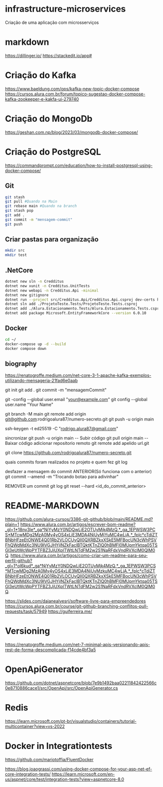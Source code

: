 # infrastructure-microservices
Criação de uma aplicação com microsserviços

# markdown
https://dillinger.io/
https://stackedit.io/app#

# Criação do Kafka
https://www.baeldung.com/ops/kafka-new-topic-docker-compose
https://cursos.alura.com.br/forum/topico-sugestao-docker-compose-kafka-zookeeper-e-kakfa-ui-279740

# Criação do MongoDb
https://geshan.com.np/blog/2023/03/mongodb-docker-compose/

# Criação do PostgreSQL
https://commandprompt.com/education/how-to-install-postgresql-using-docker-compose/


## Git
```sh
git stash
git pull #Quando na Main
git rebase main #Quando na branch
git stash pop
git add .
git commit -m "mensagem-commit"
git push
```

## Criar pastas para organização
```sh
mkdir src
mkdir test
```

## .NetCore
```sh
dotnet new sln -n Credditus
dotnet new xunit -n Credditus.UnitTests
dotnet new webapi -n Credditus.Api -minimal
dotnet new gitignore
dotnet run --project src/Credditus.Api/Credditus.Api.csproj dev-certs https --trust
dotnet sln add ./ProjetoTeste.Tests/ProjetoTeste.Tests.csproj 
dotnet add ./Alura.Estacionamento.Tests/Alura.Estacionamento.Tests.csproj reference ./Alura.Estacionamento/Alura.Estacionamento.csproj 
dotnet add package Microsoft.EntityFrameworkCore --version 6.0.10
```

## Docker
```sh
cd ~/
docker-compose up -d --build
docker compose down
```

## biography
https://renatogroffe.medium.com/net-core-3-1-apache-kafka-exemplos-utilizando-mensageria-21fad6e0aab

git init
git add .
git commit -m "mensagemCommit"

git -config --global user.email "your@example.com"
git config --global user.name "Your Name"

git branch -M main
git remote add origin git@github.com:rodrigoalura87/numero-secreto.git
git push -u origin main

ssh-keygen -t ed25519 -C "rodrigo.alura87@gmail.com"

sincronizar
git push -u origin main -- Subir código
git pull origin main -- Baixar código
adicionar repositorio remoto
git remote add apelido url.git

git clone https://github.com/rodrigoalura87/numero-secreto.git

quais commits foram realizados no projeto e quem fez
git log

desfazer a mensagem do commit ANTERIOR(Só funciona com o anterior)
git commit --amend -m "Trocando botao para adivinhar"

REMOVER um commit
git log
git reset --hard <id_do_commit_anterior>

# README-MARKDOWN
https://github.com/alura-cursos/3386-git-github/blob/main/README.md?plain=1
https://www.alura.com.br/artigos/escrever-bom-readme?_gl=1*18ny3le*_ga*NjYyMzY0NDQwLjE2OTUyMjk4MzQ.*_ga_1EPWSW3PCS*MTcwMDg2MzA0My4yOS4xLjE3MDA4NjUyMjYuMC4wLjA.*_fplc*cTdiZTBNbHFzeEtONWE4Q01Rb2VLOCUyQll0QXRBZkxXSkE5MFBocUN3cWhPSVFhQWdMdXc3NU9IVGJHYjlNZkFaclBTQktKTnZlQ0hBMFI0MUpmYktqa05TSGl3eUtWcWpPYTFBZ3JjUXpITWtLNTdFM2w2S1NaRFdxVndRVXclM0QlM0Q.
https://www.alura.com.br/artigos/como-criar-um-readme-para-seu-perfil-github?_gl=1*ol6kud*_ga*NjYyMzY0NDQwLjE2OTUyMjk4MzQ.*_ga_1EPWSW3PCS*MTcwMDg2MzA0My4yOS4xLjE3MDA4NjUyMzkuMC4wLjA.*_fplc*cTdiZTBNbHFzeEtONWE4Q01Rb2VLOCUyQll0QXRBZkxXSkE5MFBocUN3cWhPSVFhQWdMdXc3NU9IVGJHYjlNZkFaclBTQktKTnZlQ0hBMFI0MUpmYktqa05TSGl3eUtWcWpPYTFBZ3JjUXpITWtLNTdFM2w2S1NaRFdxVndRVXclM0QlM0Q.

https://slides.com/daianealvesrj/software-livre-para-empreendedores
https://cursos.alura.com.br/course/git-github-branching-conflitos-pull-requests/task/57949
https://guiferreira.me/

# Versioning 
https://renatogroffe.medium.com/net-7-minimal-apis-versionando-apis-rest-de-forma-descomplicada-f14cde4bf3a5

# OpenApiGenerator
https://github.com/dotnet/aspnetcore/blob/7e9b1492baa02211842422566c0e8710886cace1/src/OpenApi/src/OpenApiGenerator.cs

# Redis
https://learn.microsoft.com/pt-br/visualstudio/containers/tutorial-multicontainer?view=vs-2022

# Docker in Integrationtests
https://github.com/mariotoffia/FluentDocker

https://blog.joaograssi.com/using-docker-compose-for-your-asp-net-ef-core-integration-tests/
https://learn.microsoft.com/en-us/aspnet/core/test/integration-tests?view=aspnetcore-8.0
